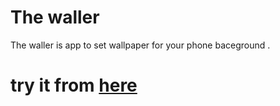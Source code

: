 # The waller 


The waller is app to set wallpaper for your phone baceground .

# try it from [ here ](https://play.google.com/store/apps/details?id=com.lastKing.apps.theWaller)
